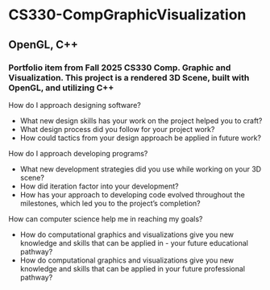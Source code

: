 # CS330-CompGraphicVisualization

## OpenGL, C++

### Portfolio item from Fall 2025 CS330 Comp. Graphic and Visualization. This project is a rendered 3D Scene, built with OpenGL, and utilizing C++

How do I approach designing software?

- What new design skills has your work on the project helped you to craft?
- What design process did you follow for your project work?
- How could tactics from your design approach be applied in future work?

How do I approach developing programs?

- What new development strategies did you use while working on your 3D scene?
- How did iteration factor into your development?
- How has your approach to developing code evolved throughout the milestones, which led you to the project’s completion?

How can computer science help me in reaching my goals?

- How do computational graphics and visualizations give you new knowledge and skills that can be applied in - your future educational pathway?
- How do computational graphics and visualizations give you new knowledge and skills that can be applied in your future professional pathway?
